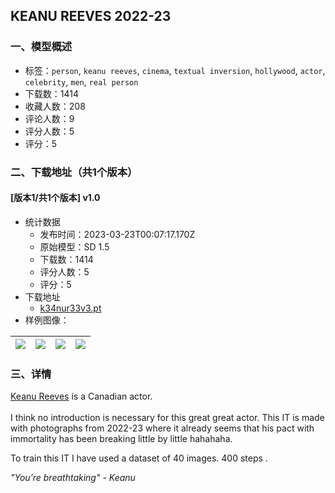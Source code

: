 ## KEANU REEVES 2022-23
### 一、模型概述

- 标签：`person`, `keanu reeves`, `cinema`, `textual inversion`, `hollywood`, `actor`, `celebrity`, `men`, `real person`
- 下载数：1414
- 收藏人数：208
- 评论人数：9
- 评分人数：5
- 评分：5

### 二、下载地址（共1个版本）

#### [版本1/共1个版本] v1.0

- 统计数据
  - 发布时间：2023-03-23T00:07:17.170Z
  - 原始模型：SD 1.5
  - 下载数：1414
  - 评分人数：5
  - 评分：5
- 下载地址
  - [k34nur33v3.pt](https://civitai.com/api/download/models/27587)
- 样例图像：

| <img src="https://image.civitai.com/xG1nkqKTMzGDvpLrqFT7WA/a73a27a9-a82f-45a1-16f4-d8e6535c6000/width=450/303937.jpeg" /> | <img src="https://image.civitai.com/xG1nkqKTMzGDvpLrqFT7WA/3d0d2319-e2c6-45f8-e8fd-ac6392a5aa00/width=450/303947.jpeg" /> | <img src="https://image.civitai.com/xG1nkqKTMzGDvpLrqFT7WA/68d641a1-3ca6-4c8e-ae2f-9779c36d9200/width=450/303946.jpeg" /> | <img src="https://image.civitai.com/xG1nkqKTMzGDvpLrqFT7WA/a3c79068-07d6-4c02-f286-6dd8dcbb8400/width=450/303945.jpeg" /> |
| ---- | ---- | ---- | ---- |


### 三、详情
<p><a rel="ugc" href="https://en.wikipedia.org/wiki/Keanu_Reeves">Keanu Reeves</a> is a Canadian actor.<br /><br />I think no introduction is necessary for this great great actor. This IT is made with photographs from 2022-23 where it already seems that his pact with immortality has been breaking little by little hahahaha.</p><p>To train this IT I have used a dataset of 40 images. 400 steps .</p><p></p><p><em>"You’re breathtaking" - Keanu</em></p>